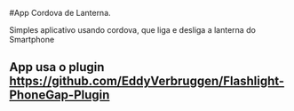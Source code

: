 #App Cordova de Lanterna.

Simples aplicativo usando cordova, que liga e desliga a lanterna do Smartphone

## App usa o plugin https://github.com/EddyVerbruggen/Flashlight-PhoneGap-Plugin